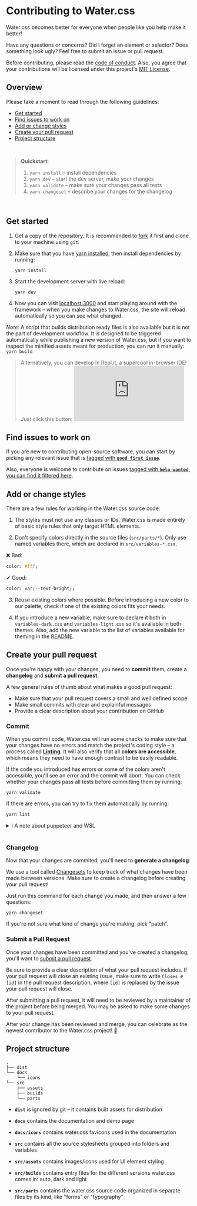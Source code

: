 # Contributing to Water.css

Water.css becomes better for everyone when people like you help make it better!

Have any questions or concerns? Did I forget an element or selector? Does something look ugly? Feel free to submit an issue or pull request.

Before contributing, please read the [code of conduct](CODE_OF_CONDUCT.md). Also, you agree that your contributions will be licensed under this project's [MIT License](../LICENSE.md).

## Overview

Please take a moment to read through the following guidelines:

- [Get started](#get-started)
- [Find issues to work on](#find-issues-to-work-on)
- [Add or change styles](#add-or-change-styles)
- [Create your pull request](#create-your-pull-request)
- [Project structure](#project-structure)

<br>

> **Quickstart**:
> 1. `yarn install` – install dependencies
> 2. `yarn dev` – start the dev server, make your changes
> 3. `yarn validate` – make sure your changes pass all tests
> 4. `yarn changeset` – describe your changes for the changelog

<br>

## Get started

1. Get a copy of the repository. It is recommended to [fork](https://github.com/kognise/water.css/fork) it first and clone to your machine using `git`.

2. Make sure that you have [yarn installed](https://classic.yarnpkg.com/en/docs/install/), then install dependencies by running:

    ```
    yarn install
    ```

3. Start the development server with live reload:

    ```
    yarn dev
    ```

4. Now you can visit [localhost:3000](http://localhost:3000) and start playing around with the framework – when you make changes to Water.css, the site will reload automatically so you can see what changed.

*Note:* A script that builds distribution ready files is also available but it is not the part of development workflow. It is designed to be triggered automatically while publishing a new version of Water.css, but if you want to inspect the minified assets meant for production, you can run it manually: `yarn build`

> Alternatively, you can develop in Repl.it, a supercool in-browser IDE! Just click this button: [![Run on Repl.it](https://repl.it/badge/github/kognise/water.css)](https://repl.it/github/kognise/water.css)

## Find issues to work on

If you are new to contributing open-source software, you can start by picking any relevant issue that is [tagged with **`good first issue`**](
https://github.com/kognise/water.css/contribute).

Also, everyone is welcome to contribute on issues [tagged with **`help wanted`**, you can find it filtered here](https://github.com/kognise/water.css/issues?q=is%3Aopen+is%3Aissue+label%3A%22help+wanted%22).

## Add or change styles

There are a few rules for working in the Water.css source code:

1. The styles must not use any classes or IDs. Water.css is made entirely of basic style rules that only target HTML elements.

2. Don't specify colors directly in the source files (`src/parts/*`). Only use named variables there, which are declared in `src/variables-*.css`.

  ❌ Bad:
  ```css
  color: #fff;
  ```

  ✔ Good:
  ```css
  color: var(--text-bright);
  ```

3. Reuse existing colors where possible. Before introducing a new color to our palette, check if one of the existing colors fits your needs.

4. If you introduce a new variable, make sure to declare it both in `variables-dark.css` and `variables-light.css` so it's available in both themes. Also, add the new variable to the list of variables available for theming in the [README](../README.md#theming).

## Create your pull request

Once you're happy with your changes, you need to **commit** them, create a **changelog** and **submit a pull request**.

A few general rules of thumb about what makes a good pull request:

- Make sure that your pull request covers a small and well defined scope
- Make small commits with clear and explainful messages
- Provide a clear description about your contribution on GitHub

### Commit

When you commit code, Water.css will run some checks to make sure that your changes have no errors and match the project's coding style – a process called [**Linting**](https://www.freecodecamp.org/news/what-is-linting-and-how-can-it-save-you-time). It will also verify that all **colors are accessible**, which means they need to have enough contrast to be easily readable.

If the code you introduced has errors or some of the colors aren't accessible, you'll see an error and the commit will abort.
You can check whether your changes pass all tests before committing them by running:

```
yarn validate
```

If there are errors, you can try to fix them automatically by running:

```
yarn lint
```

<details>
  <summary>ℹ A note about puppeteer and WSL</summary>
  <br>
  <blockquote>
    The accessibility checks use puppeteer, a tool that uses Chrome to render websites "headlessly", without a visible interface. In some environments like the <a href="https://aka.ms/wsl">Windows Subsystem for Linux</a>, you'll need to manually configure and run an X-Server in order for puppeteer to work.
  </blockquote>
</details>

<br>

### Changelog

Now that your changes are commited, you'll need to **generate a changelog**:

We use a tool called [Changesets](https://github.com/atlassian/changesets) to keep track of what changes have been made between versions. Make sure to create a changelog before creating your pull request!

Just run this command for each change you made, and then answer a few questions:

```
yarn changeset
```

If you're not sure what kind of change you're making, pick "patch".

### Submit a Pull Request

Once your changes have been committed and you've created a changelog, you'll want to [submit a pull request](https://github.com/kognise/water.css/compare).

Be sure to provide a clear description of what your pull request includes. If your pull request will close an existing issue, make sure to write `Closes #[id]` in the pull request description, where `[id]` is replaced by the issue your pull request will close.

After submitting a pull request, it will need to be reviewed by a maintainer of the project before being merged. You may be asked to make some changes to your pull request.

After your change has been reviewed and merge, you can celebrate as the newest contributor to the Water.css project! 🎉

## Project structure

```
.
├── dist
└── docs
    └── icons
└── src
    ├── assets
    ├── builds
    └── parts
```

- **`dist`** is ignored by git – it contains built assets for distribution

- **`docs`** contains the documentation and demo page

- **`docs/icons`** contains water.css favicons used in the documentation

- **`src`** contains all the source stylesheets grouped into folders and variables

- **`src/assets`** contains images/icons used for UI element styling

- **`src/builds`** contains entry files for the different versions water.css comes in: auto, dark and light

- **`src/parts`** contains the water.css source code organized in separate files by its kind, like "forms" or "typography"
